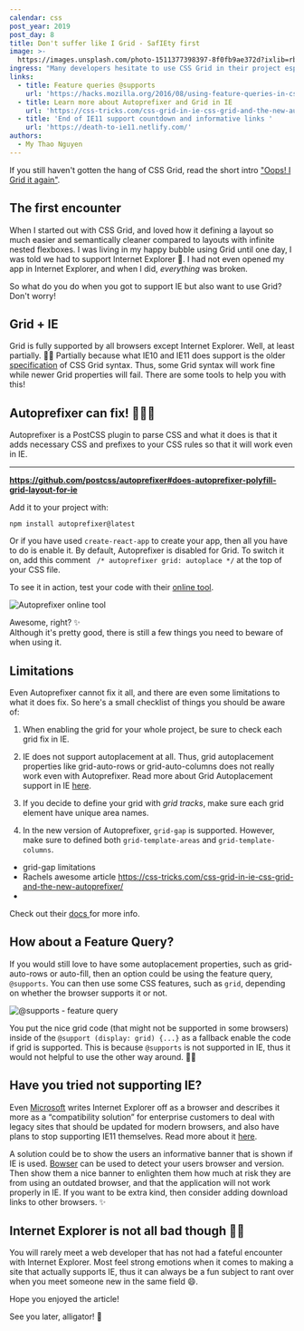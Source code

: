 ```yaml
---
calendar: css
post_year: 2019
post_day: 8
title: Don't suffer like I Grid - SafIEty first
image: >-
  https://images.unsplash.com/photo-1511377398397-8f0fb9ae372d?ixlib=rb-1.2.1&ixid=eyJhcHBfaWQiOjEyMDd9&auto=format&fit=crop&w=2100&q=80
ingress: "Many developers hesitate to use CSS Grid in their project especially if they have to support Internet Explorer. All web developers loves to rant about IE, and this time, I learned the hard way what the fuss was all about. \U0001F605"
links:
  - title: Feature queries @supports
    url: 'https://hacks.mozilla.org/2016/08/using-feature-queries-in-css/ '
  - title: Learn more about Autoprefixer and Grid in IE
    url: 'https://css-tricks.com/css-grid-in-ie-css-grid-and-the-new-autoprefixer/ '
  - title: 'End of IE11 support countdown and informative links '
    url: 'https://death-to-ie11.netlify.com/'
authors:
  - My Thao Nguyen
---
```

If you still haven't gotten the hang of CSS Grid, read the short intro ["Oops! I Grid it again"](https://css.christmas/2019/4). 

## The first encounter

When I started out with CSS Grid, and loved how it defining a layout so much easier and semantically cleaner compared to layouts with infinite nested flexboxes. I was living in my happy bubble using Grid until one day, I was told we had to support Internet Explorer 😬. I had not even opened my app in Internet Explorer, and when I did, _everything_ was broken. 

So what do you do when you got to support IE but also want to use Grid? Don't worry! 

## Grid + IE

Grid is fully supported by all browsers except Internet Explorer.  Well, at least partially. 🤷🏻 Partially because what IE10 and IE11 does support is the older [specification](https://www.w3.org/TR/2011/WD-css3-grid-layout-20110407/) of CSS Grid syntax. Thus, some Grid syntax will work fine while newer Grid properties will fail. There are some tools to help you with this! 

## Autoprefixer can fix! 💁🏻✨

Autoprefixer is a PostCSS plugin to parse CSS and what it does is that it adds necessary CSS and prefixes to your CSS rules so that it will work even in IE. 

****

**https://github.com/postcss/autoprefixer#does-autoprefixer-polyfill-grid-layout-for-ie**





Add it to your project with:

```
npm install autoprefixer@latest
```

Or if you have used `create-react-app` to create your app, then all you have to do is enable it. By default, Autoprefixer is disabled for Grid. To switch it on, add this comment ` /* autoprefixer grid: autoplace */` at the top of your CSS file. 

To see it in action, test your code with their [online tool](https://autoprefixer.github.io/). 

![Autoprefixer online tool](/assets/screen-shot-2019-12-02-at-20.06.13.png "Autoprefixer online tool")

Awesome, right? ✨ \
Although it's pretty good, there is still a few things you need to beware of when using it.  

## Limitations

Even Autoprefixer cannot fix it all, and there are even some limitations to what it does fix. So here's a small checklist of things you should be aware of:

1. When enabling the grid for your whole project, be sure to check each grid fix in IE. 

2. IE does not support autoplacement at all. Thus, grid autoplacement properties like grid-auto-rows or grid-auto-columns does not really work even with Autoprefixer. Read more about Grid Autoplacement support in IE [here](https://github.com/postcss/autoprefixer#grid-autoplacement-support-in-ie).

3. If you decide to define your grid with _grid tracks_, make sure each grid element have unique area names. 

4. In the new version of Autoprefixer, `grid-gap` is supported. However, make sure to defined both `grid-template-areas` and `grid-template-columns`.

 

* grid-gap limitations 
* Rachels awesome article https://css-tricks.com/css-grid-in-ie-css-grid-and-the-new-autoprefixer/ 
* 

Check out their [docs ](https://github.com/postcss/autoprefixer#grid-autoplacement-support-in-ie)for more info. 



## How about a Feature Query?

If you would still love to have some autoplacement properties, such as grid-auto-rows or auto-fill, then an option could be using the feature query, `@supports`. You can then use some CSS features, such as `grid`, depending on whether the browser supports it or not.  

![@supports - feature query](/assets/screen-shot-2019-12-07-at-14.36.57.png "@supports - feature query")

You put the nice grid code (that might not be supported in some browsers) inside of the `@support (display: grid) {...}` as a fallback enable the code if grid is supported. This is because `@supports` is not supported in IE, thus it would not helpful to use the other way around. 🤷🏻

## Have you tried not supporting IE?

Even [Microsoft](https://techcommunity.microsoft.com/t5/Windows-IT-Pro-Blog/The-perils-of-using-Internet-Explorer-as-your-default-browser/ba-p/331732) writes Internet Explorer off as a browser and describes it more as a “compatibility solution”  for enterprise customers to deal with legacy sites that should be updated for modern browsers, and also have plans to stop supporting IE11 themselves. Read more about it [here](https://www.microsoft.com/en-ca/windowsforbusiness/end-of-ie-support).  

A solution could be to show the users an informative banner that is shown if IE is used. [Bowser](https://github.com/lancedikson/bowser) can be used to detect your users browser and version. Then show them a nice banner to enlighten them how much at risk they are from using an outdated browser, and that the application will not work properly in IE. If you want to be extra kind, then consider adding download links to other browsers. ✨

## Internet Explorer is not all bad though 🤷🏻

You will rarely meet a web developer that has not had a fateful encounter with Internet Explorer. Most feel strong emotions when it comes to making a site that actually supports IE, thus it can always be a fun subject to rant over when you meet someone new in the same field 😄. 

Hope you enjoyed the article! 

See you later, alligator! 🐊
